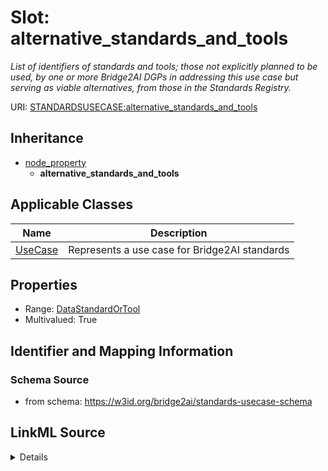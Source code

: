 # Slot: alternative_standards_and_tools
_List of identifiers of standards and tools; those not explicitly planned to be used, by one or more Bridge2AI DGPs in addressing this use case but serving as viable alternatives, from those in the Standards Registry._


URI: [STANDARDSUSECASE:alternative_standards_and_tools](https://w3id.org/bridge2ai/standards-usecase-schema/alternative_standards_and_tools)




## Inheritance

* [node_property](node_property.md)
    * **alternative_standards_and_tools**





## Applicable Classes

| Name | Description |
| --- | --- |
[UseCase](UseCase.md) | Represents a use case for Bridge2AI standards






## Properties

* Range: [DataStandardOrTool](DataStandardOrTool.md)
* Multivalued: True








## Identifier and Mapping Information







### Schema Source


* from schema: https://w3id.org/bridge2ai/standards-usecase-schema




## LinkML Source

<details>
```yaml
name: alternative_standards_and_tools
description: List of identifiers of standards and tools; those not explicitly planned
  to be used, by one or more Bridge2AI DGPs in addressing this use case but serving
  as viable alternatives, from those in the Standards Registry.
from_schema: https://w3id.org/bridge2ai/standards-usecase-schema
rank: 1000
is_a: node property
domain: NamedThing
multivalued: true
alias: alternative_standards_and_tools
domain_of:
- UseCase
range: DataStandardOrTool

```
</details>